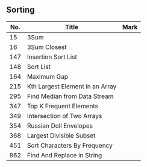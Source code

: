 ## Sorting
| No. | Title                           | Mark |
|-----|---------------------------------|------|
| 15  | 3Sum                            |      |
| 16  | 3Sum Closest                    |      |
| 147 | Insertion Sort List             |      |
| 148 | Sort List                       |      |
| 164 | Maximum Gap                     |      |
| 215 | Kth Largest Element in an Array |      |
| 295 | Find Median from Data Stream    |      |
| 347 | Top K Frequent Elements         |      |
| 349 | Intersection of Two Arrays      |      |
| 354 | Russian Doll Envelopes          |      |
| 368 | Largest Divisible Subset        |      |
| 451 | Sort Characters By Frequency    |      |
| 862 | Find And Replace in String      |      |
